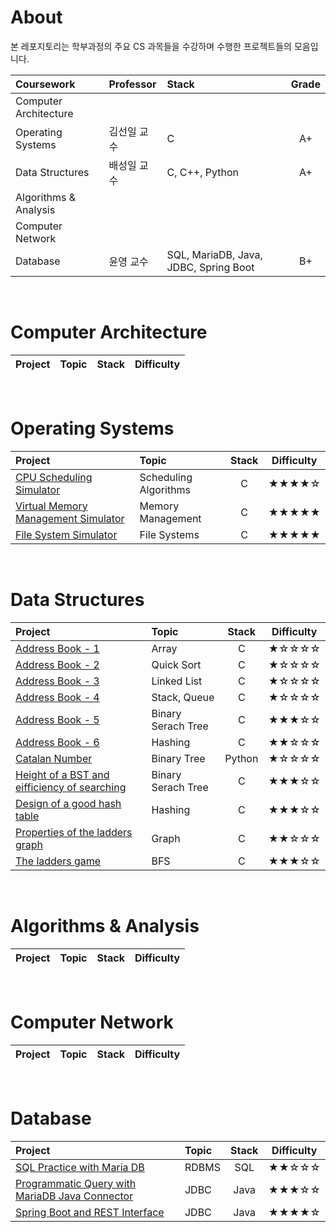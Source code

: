 # About

본 레포지토리는 학부과정의 주요 CS 과목들을 수강하며 수행한 프로젝트들의 모음입니다.

| Coursework | Professor | Stack | Grade |
| :---------- | :------- | :----- | :----: |
| Computer Architecture |  |  |  |
| Operating Systems | 김선일 교수 | C | A+ |
| Data Structures | 배성일 교수 | C, C++, Python | A+ |
| Algorithms & Analysis |  |  |  |
| Computer Network |  |  |  |
| Database | 윤영 교수 | SQL, MariaDB, Java, JDBC, Spring Boot | B+ |

<br/>

# Computer Architecture
| Project | Topic | Stack | Difficulty |
| :-------- | :------| :---: | :-: |

<br/>

# Operating Systems

| Project | Topic | Stack | Difficulty |
| :-------- | :------| :---: | :-: |
| [CPU Scheduling Simulator](https://github.com/24siefil/Computer_Science/tree/main/OS/os_hw2) | Scheduling Algorithms | C |★★★★☆|
| [Virtual Memory Management Simulator](https://github.com/24siefil/Computer_Science/tree/main/OS/os_hw3) | Memory Management | C |★★★★★|
| [File System Simulator](https://github.com/24siefil/Computer_Science/tree/main/OS/os_hw4) | File Systems | C |★★★★★|

<br/>

# Data Structures

| Project | Topic | Stack | Difficulty |
| :-------- | :------| :---: | :-: |
| [Address Book - 1](https://github.com/24siefil/Computer_Science/tree/main/DS/ds_hw1) | Array | C |★☆☆☆☆|
| [Address Book - 2](https://github.com/24siefil/Computer_Science/tree/main/DS/ds_hw2) | Quick Sort | C |★☆☆☆☆|
| [Address Book - 3](https://github.com/24siefil/Computer_Science/tree/main/DS/ds_hw3) | Linked List | C |★☆☆☆☆|
| [Address Book - 4](https://github.com/24siefil/Computer_Science/tree/main/DS/ds_hw4) | Stack, Queue | C |★☆☆☆☆|
| [Address Book - 5](https://github.com/24siefil/Computer_Science/tree/main/DS/ds_hw5) | Binary Serach Tree | C |★★★☆☆|
| [Address Book - 6](https://github.com/24siefil/Computer_Science/tree/main/DS/ds_hw6) | Hashing | C |★★☆☆☆|
| [Catalan Number](https://github.com/24siefil/Computer_Science/tree/main/DS/ds_whw1) | Binary Tree | Python |★☆☆☆☆|
| [Height of a BST and eifficiency of searching](https://github.com/24siefil/Computer_Science/tree/main/DS/ds_whw2) | Binary Serach Tree | C |★★★☆☆|
| [Design of a good hash table](https://github.com/24siefil/Computer_Science/tree/main/DS/ds_whw3) | Hashing | C |★★★☆☆|
| [Properties of the ladders graph](https://github.com/24siefil/Computer_Science/tree/main/DS/ds_whw4) | Graph | C |★★☆☆☆|
| [The ladders game](https://github.com/24siefil/Computer_Science/tree/main/DS/ds_hw7) | BFS | C |★★★☆☆|

<br/>

# Algorithms & Analysis

| Project | Topic | Stack | Difficulty |
| :-------- | :------| :---: | :-: |

<br/>

# Computer Network

| Project | Topic | Stack | Difficulty |
| :-------- | :------| :---: | :-: |

<br/>

# Database

| Project | Topic | Stack | Difficulty |
| :-------- | :------| :---: | :-: |
| [SQL Practice with Maria DB](https://www.notion.so/24siefil/Maria-DB-and-SQL-Practice-75bb110d7245478a980d25cde6f28e88) | RDBMS | SQL |★★☆☆☆|
| [Programmatic Query with MariaDB Java Connector](https://github.com/24siefil/Computer_Science/tree/main/DB/db_hw2) | JDBC | Java |★★★☆☆|
| [Spring Boot and REST Interface](https://github.com/24siefil/Computer_Science/tree/main/DB/db_hw3) | JDBC | Java |★★★★☆|
